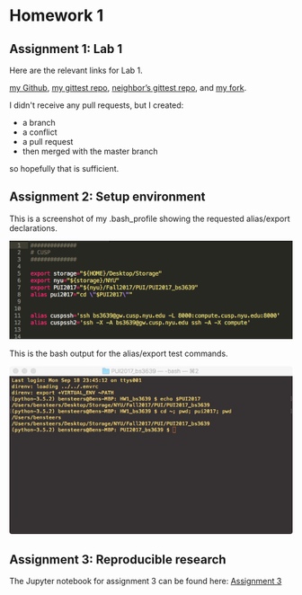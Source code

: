 # Homework 1

## Assignment 1: Lab 1
Here are the relevant links for Lab 1.

[my Github](https://github.com/bensteers/), 
[my gittest repo](https://github.com/bensteers/gittest_bs3639), 
[neighbor’s gittest repo](https://github.com/yixuantang/yixuantang/), and 
[my fork](https://github.com/bensteers/yixuantang/).

I didn't receive any pull requests, but I created:
 * a branch
 * a conflict
 * a pull request
 * then merged with the master branch
 
 so hopefully that is sufficient.

## Assignment 2: Setup environment
This is a screenshot of my .bash_profile showing the requested alias/export declarations.

![My .bash_profile](./images/bash_profile.png)


This is the bash output for the alias/export test commands.

![Testing alias/env var](./images/env-vars.jpeg)


## Assignment 3: Reproducible research

The Jupyter notebook for assignment 3 can be found here: [Assignment 3](./HW1_3.ipynb)
